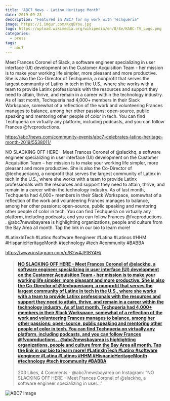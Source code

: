 ```yaml
---
title: "ABC7 News - Latino Heritage Month"
date: 2019-09-23
description: "Featured in ABC7 for my work with Techqueria"
image: https://i.imgur.com/KxqBYou.jpg
logo: https://upload.wikimedia.org/wikipedia/en/8/8e/KABC-TV_Logo.png
categories:
  - press
tags:
  - abc7
---
```


Meet Frances Coronel of Slack, a software engineer specializing in user interface (UI) development on the Customer Acquisition Team - her mission is to make your working life simpler, more pleasant and more productive. She is also the Co-Director of Techqueria, a nonprofit that serves the largest community of Latinx in tech in the U.S., where she works with a team to provide Latinx professionals with the resources and support they need to attain, thrive, and remain in a career within the technology industry. As of last month, Techqueria had 4,000+ members in their Slack Workspace, somewhat of a reflection of the work and volunteering Frances manages to balance, among her other passions: open-source, public speaking and mentoring other people of color in tech. You can find Techqueria on virtually any platform, including podcasts, and you can follow Frances @fvcproductions.

https://abc7news.com/community-events/abc7-celebrates-latino-heritage-month-2019/5538011/

NO SLACKING OFF HERE – Meet Frances Coronel of @slackhq, a software engineer specializing in user interface (UI) development on the Customer Acquisition Team – her mission is to make your working life simpler, more pleasant and more productive. She is also the Co-Director of @techqueriaorg, a nonprofit that serves the largest community of Latinx in tech in the U.S., where she works with a team to provide Latinx professionals with the resources and support they need to attain, thrive, and remain in a career within the technology industry. As of last month, Techqueria had 4,000+ members in their Slack Workspace, somewhat of a reflection of the work and volunteering Frances manages to balance, among her other passions: open-source, public speaking and mentoring other people of color in tech. You can find Techqueria on virtually any platform, including podcasts, and you can follow Frances @fvcproductions.
.
@abc7newsbayarea is highlighting organizations, people and culture from the Bay Area all month. Tap the link in our bio to learn more!

#LatinxInTech #Latinx #software #engineer #Latina #Latinos #HHM #HispanicHeritageMonth #technology #tech #community #BABBA

https://www.instagram.com/p/B2w4JPtBY4H/

<blockquote class="embedly-card"><h4><a href="https://www.instagram.com/p/B2w4JPtBY4H/">NO SLACKING OFF HERE - Meet Frances Coronel of @slackhq, a software engineer specializing in user interface (UI) development on the Customer Acquisition Team - her mission is to make your working life simpler, more pleasant and more productive. She is also the Co-Director of @techqueriaorg, a nonprofit that serves the largest community of Latinx in tech in the U.S., where she works with a team to provide Latinx professionals with the resources and support they need to attain, thrive, and remain in a career within the technology industry. As of last month, Techqueria had 4,000+ members in their Slack Workspace, somewhat of a reflection of the work and volunteering Frances manages to balance, among her other passions: open-source, public speaking and mentoring other people of color in tech. You can find Techqueria on virtually any platform, including podcasts, and you can follow Frances @fvcproductions. . @abc7newsbayarea is highlighting organizations, people and culture from the Bay Area all month. Tap the link in our bio to learn more! #LatinxInTech #Latinx #software #engineer #Latina #Latinos #HHM #HispanicHeritageMonth #technology #tech #community #BABBA</a></h4><p>203 Likes, 4 Comments - @abc7newsbayarea on Instagram: "NO SLACKING OFF HERE - Meet Frances Coronel of @slackhq, a software engineer specializing in user..."</p></blockquote>
<script async src="//cdn.embedly.com/widgets/platform.js" charset="UTF-8"></script>

![ABC7 Image](https://i.imgur.com/wZQPzXa.jpg)
